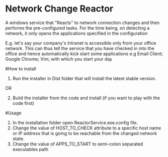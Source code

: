 # Network Change Reactor
A windows service that "Reacts" to network connection changes and then performs the pre-configured tasks.
For the time being, on detecting a network, it only opens the applications specified in the configuration

E.g. let's say your company's Intranet is accessible only from your office network.
This can thus tell the service that you have checked in into the office and hence automatically kick start some applications e.g Email Client; Google Chrome; Vim; with which you start your day

#How to install
1. Run the installer in Dist folder that will install the latest stable version.

  OR

2. Build the installer from the code and install (if you want to play with the code first)

#Usage
1. In the installation folder open ReactorService.exe.config file.
2. Change the value of HOST_TO_CHECK attribute to a specific host name or IP address
that is going to be reachable from the changed network state.
3. Change the value of APPS_TO_START to semi-colon separated executables path




